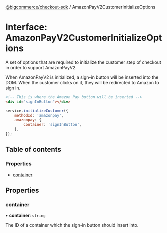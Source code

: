 [@bigcommerce/checkout-sdk](../README.md) / AmazonPayV2CustomerInitializeOptions

# Interface: AmazonPayV2CustomerInitializeOptions

A set of options that are required to initialize the customer step of
checkout in order to support AmazonPayV2.

When AmazonPayV2 is initialized, a sign-in button will be inserted into the
DOM. When the customer clicks on it, they will be redirected to Amazon to
sign in.

```html
<!-- This is where the Amazon Pay button will be inserted -->
<div id="signInButton"></div>
```

```js
service.initializeCustomer({
    methodId: 'amazonpay',
    amazonpay: {
        container: 'signInButton',
    },
});
```

## Table of contents

### Properties

- [container](AmazonPayV2CustomerInitializeOptions.md#container)

## Properties

### container

• **container**: `string`

The ID of a container which the sign-in button should insert into.
